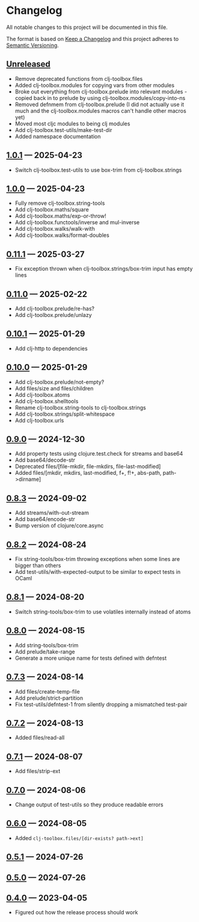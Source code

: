 # Changelog

All notable changes to this project will be documented in this file.

The format is based on [Keep a Changelog](http://keepachangelog.com)
and this project adheres to [Semantic Versioning](http://semver.org/spec/v2.0.0.html).


## [Unreleased]
* Remove deprecated functions from clj-toolbox.files
* Added clj-toolbox.modules for copying vars from other modules
* Broke out everything from clj-toolbox.prelude into relevant modules - copied back in to prelude by using clj-toolbox.modules/copy-into-ns
* Removed defnmem from clj-toolbox.prelude (I did not actually use it much and the clj-toolbox.modules macros can't handle other macros yet)
* Moved most cljc modules to being clj modules
* Add clj-toolbox.test-utils/make-test-dir
* Added namespace documentation

## [1.0.1] — 2025-04-23
* Switch clj-toolbox.test-utils to use box-trim from clj-toolbox.strings

## [1.0.0] — 2025-04-23
* Fully remove clj-toolbox.string-tools
* Add clj-toolbox.maths/square
* Add clj-toolbox.maths/exp-or-throw!
* Add clj-toolbox.functools/inverse and mul-inverse
* Add clj-toolbox.walks/walk-with
* Add clj-toolbox.walks/format-doubles

## [0.11.1] — 2025-03-27
* Fix exception thrown when clj-toolbox.strings/box-trim input has empty lines

## [0.11.0] — 2025-02-22
* Add clj-toolbox.prelude/re-has?
* Add clj-toolbox.prelude/unlazy

## [0.10.1] — 2025-01-29
* Add clj-http to dependencies

## [0.10.0] — 2025-01-29
* Add clj-toolbox.prelude/not-empty?
* Add files/size and files/children
* Add clj-toolbox.atoms
* Add clj-toolbox.shelltools
* Rename clj-toolbox.string-tools to clj-toolbox.strings
* Add clj-toolbox.strings/split-whitespace
* Add clj-toolbox.urls

## [0.9.0] — 2024-12-30
* Add property tests using clojure.test.check for streams and base64
* Add base64/decode-str
* Deprecated files/[file-mkdir, file-mkdirs, file-last-modified]
* Added files/[mkdir, mkdirs, last-modified, f+, f!+, abs-path, path->dirname]

## [0.8.3] — 2024-09-02
* Add streams/with-out-stream
* Add base64/encode-str
* Bump version of clojure/core.async

## [0.8.2] — 2024-08-24
* Fix string-tools/box-trim throwing exceptions when some lines are bigger than others
* Add test-utils/with-expected-output to be similar to expect tests in OCaml

## [0.8.1] — 2024-08-20
* Switch string-tools/box-trim to use volatiles internally instead of atoms

## [0.8.0] — 2024-08-15
* Add string-tools/box-trim
* Add prelude/take-range
* Generate a more unique name for tests defined with defntest

## [0.7.3] — 2024-08-14
* Add files/create-temp-file
* Add prelude/strict-partition
* Fix test-utils/defntest-1 from silently dropping a mismatched test-pair

## [0.7.2] — 2024-08-13
* Added files/read-all

## [0.7.1] — 2024-08-07
* Add files/strip-ext

## [0.7.0] — 2024-08-06
* Change output of test-utils so they produce readable errors

## [0.6.0] — 2024-08-05
* Added `clj-toolbox.files/[dir-exists? path->ext]`

## [0.5.1] — 2024-07-26

## [0.5.0] — 2024-07-26

## [0.4.0] — 2023-04-05
- Figured out how the release process should work


[0.4.0]: https://github.com/tanelso2/clj-toolbox/compare/0.0.0...0.4.0
[0.5.0]: https://github.com/tanelso2/clj-toolbox/compare/0.4.0...0.5.0
[0.5.1]: https://github.com/tanelso2/clj-toolbox/compare/0.5.0...0.5.1
[0.6.0]: https://github.com/tanelso2/clj-toolbox/compare/0.5.1...0.6.0
[0.7.0]: https://github.com/tanelso2/clj-toolbox/compare/0.6.0...0.7.0
[0.7.1]: https://github.com/tanelso2/clj-toolbox/compare/0.7.0...0.7.1
[0.7.2]: https://github.com/tanelso2/clj-toolbox/compare/0.7.1...0.7.2
[0.7.3]: https://github.com/tanelso2/clj-toolbox/compare/0.7.2...0.7.3
[0.8.0]: https://github.com/tanelso2/clj-toolbox/compare/0.7.3...0.8.0
[0.8.1]: https://github.com/tanelso2/clj-toolbox/compare/0.8.0...0.8.1
[0.8.2]: https://github.com/tanelso2/clj-toolbox/compare/0.8.1...0.8.2
[0.8.3]: https://github.com/tanelso2/clj-toolbox/compare/0.8.2...0.8.3
[0.9.0]: https://github.com/tanelso2/clj-toolbox/compare/0.8.3...0.9.0
[0.10.0]: https://github.com/tanelso2/clj-toolbox/compare/0.9.0...0.10.0
[0.10.1]: https://github.com/tanelso2/clj-toolbox/compare/0.10.0...0.10.1
[0.11.0]: https://github.com/tanelso2/clj-toolbox/compare/0.10.1...0.11.0
[0.11.1]: https://github.com/tanelso2/clj-toolbox/compare/0.11.0...0.11.1
[1.0.0]: https://github.com/tanelso2/clj-toolbox/compare/0.11.1...1.0.0
[1.0.1]: https://github.com/tanelso2/clj-toolbox/compare/1.0.0...1.0.1
[Unreleased]: https://github.com/tanelso2/clj-toolbox/compare/1.0.1...HEAD
